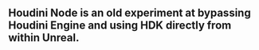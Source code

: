 ## Houdini Node is an old experiment at bypassing Houdini Engine and using HDK directly from within Unreal.
